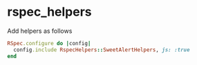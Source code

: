 # rspec_helpers

Add helpers as follows

```ruby
RSpec.configure do |config|
  config.include RspecHelpers::SweetAlertHelpers, js: :true
end
```
